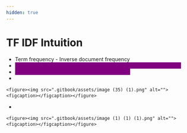```yaml
---
hidden: true
---
```


# TF IDF Intuition

* Term frequency - Inverse document frequency
* <mark style="color:purple;background-color:purple;">**Less importance to words which is occurring in all the documents**</mark>
* <mark style="color:purple;background-color:purple;">**More importance to words which occur rarely**</mark>
*

    <figure><img src=".gitbook/assets/image (35) (1).png" alt=""><figcaption></figcaption></figure>
*

    <figure><img src=".gitbook/assets/image (1) (1) (1).png" alt=""><figcaption></figcaption></figure>
